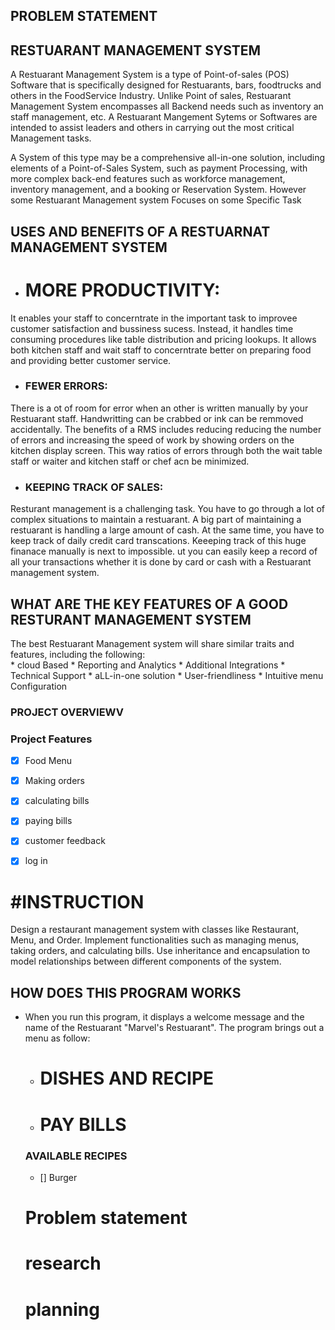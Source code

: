 ## PROBLEM STATEMENT








## RESTUARANT MANAGEMENT SYSTEM 

A Restuarant Management System is a type of Point-of-sales (POS) Software that is specifically designed for Restuarants, bars, foodtrucks and others in the FoodService Industry. Unlike Point of sales, Restuarant Management System encompasses all Backend needs such as inventory an staff management, etc. A Restuarant Mangement Sytems or Softwares are intended to assist leaders and others in carrying out the most critical Management tasks.

A System of this type may be a comprehensive all-in-one solution, including elements of a Point-of-Sales System, such as payment Processing, with more complex back-end features such as workforce management, inventory management, and a booking or Reservation System. 
However some Restuarant Management system Focuses on some Specific Task 



## USES AND BENEFITS OF A RESTUARNAT MANAGEMENT SYSTEM

* # MORE PRODUCTIVITY:
It enables your staff to concerntrate in the important task to improvee customer satisfaction and bussiness sucess. Instead, it handles time consuming procedures like table distribution and pricing lookups. It allows both kitchen staff and wait staff to concerntrate better on preparing food and providing better customer service.

* ### FEWER ERRORS:
There is a ot of room for error when an other is written manually by your Restuarant staff. Handwritting can be crabbed or ink can be remmoved accidentally. The benefits of a RMS includes reducing reducing the number of errors and increasing the speed of work by showing orders on the kitchen display screen. This way ratios of errors through both the wait table staff or waiter and kitchen staff or chef acn be minimized.

* ### KEEPING TRACK OF SALES:
Resturant management is a challenging task. You have to go through a lot of complex situations to maintain a restuarant. A big part of maintaining a restuarant is handling a large amount of cash. At the same time, you have to keep track of daily credit card transcations. Keeeping track of this huge finanace manually is next to impossible. ut you can easily keep a record of all your transactions whether it is done by card or cash with a Restuarant management system.








## WHAT ARE THE KEY FEATURES OF A GOOD RESTURANT MANAGEMENT SYSTEM
The best Restuarant Management system will share similar traits and features, including the following:	
    * cloud Based
    * Reporting and Analytics
    * Additional Integrations
    * Technical Support
    * aLL-in-one solution
    * User-friendliness
    * Intuitive menu Configuration


### PROJECT OVERVIEWV








### Project Features
  - [x] Food Menu
  - [x] Making orders
  - [x] calculating bills
  - [x] paying bills
  - [x] customer feedback
  - [x] log in 



# #INSTRUCTION #
Design a restaurant management system with classes like Restaurant, Menu, and Order.
Implement functionalities such as managing menus, taking orders, and calculating bills.
Use inheritance and encapsulation to model relationships between different components of the system.



## HOW DOES THIS PROGRAM WORKS ##
* When you run this program, it displays a welcome message and the name of the Restuarant "Marvel's Restuarant". The program brings out a menu as follow:
  * # DISHES AND RECIPE
  * # PAY BILLS




  ### AVAILABLE RECIPES
  - [] Burger
  # Problem statement
  # research
  # planning 
  
